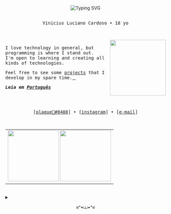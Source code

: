 <div align="center"><picture><img loading="lazy" src="https://readme-typing-svg.demolab.com?font=Iosevka&size=24&pause=1000&color=85CBC1&vCenter=true&width=435&lines=%E1%A8%90%E0%B8%85+Hey%2C+you+found+me!+%E2%8B%86%EF%BD%A1%EF%BE%9F%E2%98%81%EF%B8%8E%EF%BD%A1%E2%8B%86%EF%BD%A1+%EF%BE%9F%E2%98%BE+%EF%BE%9F%EF%BD%A1%E2%8B%86" alt="Typing SVG"></picture></div>

<br>
 
<p align="center"><samp>Vinicius Luciano Cardoso • 18 yo</samp></p>
<br>
<p align='left'><picture><img loading="lazy" src="https://media.tenor.com/_0uh2Jleh-0AAAAC/ghibl-soup.gif" align='right' height='175px'></picture><br>
<samp>I love technology in general, but programming is where I stand out.<br>
I'm open to learning and creating all kinds of technologies.</samp>

<samp>Feel free to see some [projects](https://github.com/pl4g?tab=repositories) that I develop in my spare time.[&#10240;](https://github.com/pl4g/pl4g/blob/main/nothing%20important/secret.md)</samp>
</p>

***<samp>Leia em [Português](README.pt.md)</samp>***

<br><br>

<p align="center">
  <samp>
    [<a href="https://discord.com/">plague🥣#8408</a>] •
    [<a href="https://instagram.com/soupboyplague">instagram</a>] •
    [<a href="mailto:viniciuslucianocardoso@gmail.com">e-mail</a>]
  </samp>
</p>

<br>
	
<div align="center">
<table><tr><td>
 <picture>
  <source srcset="https://github-readme-stats.vercel.app/api?username=pl4g&show_icons=true&include_all_commits=true&bg_color=00000000&hide_border=true&text_color=cad3f5&icon_color=c6a0f6&title_color=8bd5ca&locale=en" media="(prefers-color-scheme: dark)"/>
  <source srcset="https://github-readme-stats.vercel.app/api?username=pl4g&show_icons=true&include_all_commits=true&bg_color=00000000&hide_border=true&text_color=4c4f69&icon_color=8839ef&title_color=179299&locale=en" media="(prefers-color-scheme: light), (prefers-color-scheme: no-preference)"/>
  <img loading="lazy" height="160em" src="https://github-readme-stats.vercel.app/api?username=pl4g&show_icons=true&include_all_commits=true&bg_color=00000000&hide_border=true"/>
 </picture>
 
 <picture>
  <source srcset="https://github-readme-stats.vercel.app/api/top-langs/?username=pl4g&layout=compact&langs_count=7&bg_color=00000000&hide_border=true&text_color=cad3f5&icon_color=c6a0f6&title_color=8bd5ca&locale=en" media="(prefers-color-scheme: dark)"/>
  <source srcset="https://github-readme-stats.vercel.app/api/top-langs/?username=pl4g&layout=compact&langs_count=7&bg_color=00000000&hide_border=true&text_color=4c4f69&icon_color=8839ef&title_color=179299&locale=en" media="(prefers-color-scheme: light), (prefers-color-scheme: no-preference)"/>
  <img loading="lazy" height="160em" src="https://github-readme-stats.vercel.app/api?username=pl4g&show_icons=true&include_all_commits=true&bg_color=00000000&hide_border=true"/>
</picture>
 </td></tr>
</table>
</div>

	
<br>

<details><summary><p align="center">ฅ^•⩊•^ฅ</p></summary>
<br>
<div align="center">
█▀▀ █▀█ █▀█ █░░   ▄▀█ █▀ █▀▀ █ █   █▀▀ ▄▀█ ▀█▀  <br>
█▄▄ █▄█ █▄█ █▄▄   █▀█ ▄█ █▄▄ █ █   █▄▄ █▀█ ░█░ <br>
⣿⣿⣿⣿⣿⣿⣿⣿⣿⣿⣿⣿⣿⣿⣿⣿⣿⣿⣿⣿⣿⣿⣿⣿⣿⣿⣿⣿⣿⣿⣿⣿⣿⣿⣿⣿⠿⠛⢿⣿⣿⣿⡿⠿⣿⣿⣿⣿⣿⣿⣿⣿⣿⣿⣿⣿⣿⣿⣿
⣿⣿⣿⣿⣿⣿⣿⣿⣿⣿⣿⣿⣿⣿⣿⣿⣿⣿⣿⣿⣿⣿⣿⣿⣿⣿⣿⣿⣿⣿⣿⣿⣿⣿⠟⠁⣴⣶⠀⠛⠛⢁⣰⣤⡈⢿⣿⣿⣿⣿⣿⣿⣿⣿⣿⣿⣿⣿⣿
⣿⣿⣿⣿⣿⣿⣿⣿⣿⣿⣿⣿⣿⣿⣿⣿⣿⣿⣿⣿⣿⣿⣿⣿⣿⣿⣿⣿⣿⣿⣿⡗⠀⠌⠀⣞⠟⠻⠥⠀⢠⠨⢻⣯⠷⠄⠻⣿⣿⣿⣿⣿⣿⣿⣿⣿⣿⣿⣿
⣿⣿⣿⣿⣿⣿⣿⣿⣿⣿⣿⣿⠿⠿⠿⣿⣿⣿⣿⣿⣿⣿⣿⣿⣿⣿⣿⣿⣿⣿⣿⣿⠋⣠⣾⠿⣤⡴⢀⡄⢀⡄⣠⣾⠀⠀⠀⠸⣿⣿⣿⣿⣿⣿⣿⣿⣿⣿⣿
⣿⣿⣿⣿⣿⣿⣿⣿⣿⡿⢋⣤⣶⣶⣶⣶⣬⣉⠉⣍⣩⣭⣤⣭⣤⣭⣬⣬⣭⣭⣭⣉⣀⣉⠀⠀⠉⢀⡾⠁⠀⠻⣿⣿⣿⣿⣿⠀⢹⣿⣿⣿⣿⣿⣿⣿⣿⣿⣿
⣿⣿⣿⣿⣿⣿⡿⠟⠋⢠⣿⣿⣿⣿⠿⠛⠻⠿⣷⣌⠻⣿⣿⣿⣿⣿⣿⣿⣿⣿⣿⣿⣿⣿⣿⠟⣠⡾⢁⣤⡀⣀⠘⠻⢶⣿⣷⣀⠀⢻⣿⣿⣿⣿⣿⣿⣿⣿⣿
⣿⣿⣿⡿⠟⢋⣥⣶⠂⣼⣿⣿⡿⢋⣴⣶⣶⣦⡙⢿⣆⠙⠿⠿⠿⠿⠿⠿⠿⠿⠿⠿⣿⠿⢋⣴⠟⣡⣾⣿⣷⣿⣶⣦⣌⠙⠿⣟⠀⠘⣿⣿⣿⣿⣿⣿⣿⣿⣿
⣿⡿⠋⣤⣾⣿⣿⡿⠀⡿⣿⣿⡇⣿⣿⣿⣿⣿⣿⡌⣿⣆⠸⣫⢾⣿⠏⣳⡿⠷⠒⣀⣤⡶⠋⠁⠈⠛⠻⠿⢿⣿⣿⣿⣿⣿⣦⡈⠠⡀⢸⣿⣿⣿⣿⣿⣿⣿⣿
⡿⢀⣾⣿⣿⣿⠟⢃⠈⣇⢻⣿⣶⡈⢿⣿⣿⣿⡿⢃⣿⣿⠀⡿⠶⠈⢉⣀⡀⠰⠛⣉⠀⠀⢂⠉⠒⠶⣄⠐⢦⣌⡛⠿⣿⣿⣿⣿⡆⠁⠘⣿⣿⣿⣿⣿⣿⣿⣿
⡇⢸⣿⣿⠟⡁⢠⣽⡄⢹⡌⠻⢿⣿⣦⣉⣛⣋⣤⣞⣫⡄⠀⠄⠀⢋⣉⣤⡄⠰⠞⠁⣀⣈⠛⠙⠋⠂⠈⠡⡀⢳⣧⡰⡌⠻⣿⣿⡿⠀⢠⣿⣿⣿⣿⣿⣿⣿⣿
⣷⠈⢻⡏⢰⣏⣬⡟⢋⣀⢁⣀⡈⢿⣿⣿⣿⣿⣿⣿⠟⠁⠠⠀⢳⠈⠛⠋⢀⡤⠖⢋⣉⣌⠀⣀⡀⠀⣁⠀⢠⣴⣾⣿⣍⡂⢹⡿⠃⠀⣼⣿⣿⣿⣿⣿⣿⣿⣿
⣿⠀⠀⠉⠀⠻⣿⣇⠘⠿⠿⠿⠂⠠⠉⣉⢉⡉⠉⠔⠀⠴⠶⠦⠀⣳⠀⡈⢀⡄⢸⣿⣿⣿⣧⠄⣉⠉⣁⣠⡆⣹⣿⣿⡿⠃⠈⠀⠀⣰⣿⣿⣿⣿⣿⣿⣿⣿⣿
⣿⡄⢳⣄⡀⠀⠈⠉⠓⠲⡄⠰⣄⠀⠠⣄⣀⡤⠄⠘⠳⠶⠶⠒⣠⡟⠀⢯⡀⠹⣄⠙⠿⠿⠋⣠⠟⢠⣿⡿⠿⠛⠋⠁⠀⠀⣠⡾⠀⠙⢿⣿⣿⣿⣿⣿⣿⣿⣿
⣿⣿⡀⠙⠿⣶⣤⣀⠀⠄⠀⠀⣈⡀⠀⠀⠂⠠⠄⠛⠶⠤⠔⠚⢿⡿⠇⠸⠃⠠⠉⠛⠒⠒⠋⠁⠀⣉⡀⡤⠰⠆⢋⣤⣾⡿⠋⠁⣀⠀⠠⠈⠙⣿⣿⣿⣿⣿⣿
⣿⣿⣷⠀⠀⠀⠉⠛⠿⢷⣶⣤⣤⣉⣉⠙⠒⠱⠒⠴⠠⠦⠤⠤⠄⠤⠤⠤⠰⠄⠲⠐⠒⠎⢉⣉⣀⣬⣤⣴⣶⠿⢻⣿⠟⠠⠁⣼⣿⣷⣦⣤⣾⣿⣿⣿⣿⣿⣿
⣿⣿⣿⣷⣄⠀⠈⡐⢀⠂⡀⠉⠉⢍⠛⣛⠻⠿⠿⠾⠷⠶⢶⣶⣾⣶⣶⣶⠷⠾⠷⠿⠿⠿⢛⠛⣋⠍⣭⠰⠀⣰⣿⢋⠘⢀⣾⣿⣿⣿⣿⣿⣿⣿⣿⣿⣿⣿⣿
⣿⣿⣿⣿⣿⣦⡀⠀⠂⠄⠠⠑⠠⠈⢳⡌⢧⡓⡍⢞⡱⣒⠦⣰⡐⢆⡒⢦⡚⣥⢫⢜⠣⡞⣡⠟⡤⢛⡐⢋⡓⢈⠡⠈⣰⣿⣿⣿⣿⣿⣿⣿⣿⣿⣿⣿⣿⣿⣿
⣿⣿⣿⣿⣿⣿⣿⣦⡈⠀⠠⠁⢂⠁⡀⢹⢢⠹⣜⢣⠞⡴⡹⢤⡙⣎⡙⢦⡙⣤⠓⣎⢳⣑⢣⡚⠴⢣⡐⠛⠡⠊⣠⣾⣿⣿⣿⣿⣿⣿⣿⣿⣿⣿⣿⣿⣿⣿⣿
⣿⣿⣿⣿⣿⣿⣿⣿⣿⣦⣄⠐⠀⠐⠠⠀⠉⠳⣌⢣⡛⡴⣙⢦⡙⢦⣙⢦⡙⣆⡛⣬⠲⣡⢇⡹⢎⡱⠂⣀⣴⣿⣿⣿⣿⣿⣿⣿⣿⣿⣿⣿⣿⣿⣿⣿⣿⣿⣿
⣿⣿⣿⣿⣿⣿⣿⣿⣿⣿⡿⢃⣤⣄⠀⠁⠀⠈⠐⢧⡜⣡⢍⡖⣙⠦⣍⠲⣍⢦⡙⢦⡙⠖⠊⠁⣀⢠⡜⢿⣿⣿⣿⣿⣿⣿⣿⣿⣿⣿⣿⣿⣿⣿⣿⣿⣿⣿⣿
⣿⣿⣿⣿⣿⣿⣿⣿⣿⣿⠀⢻⣟⣏⣧⡀⠀⠀⢀⠀⠈⠑⠊⠘⠁⠛⠈⠓⠘⠂⠉⠀⠀⠀⠀⣼⡼⣿⣽⠀⣿⣿⣿⣿⣿⣿⣿⣿⣿⣿⠿⠿⠛⠛⠛⠻⣿⣿⣿
⣿⣿⣿⣿⣿⣿⣿⣿⣿⣿⣷⣄⠲⢿⣽⣳⣤⡀⠀⠀⠀⠂⠐⠀⠂⠐⠀⠂⠀⠂⠈⠀⣀⣴⣞⣷⣾⣷⣃⣼⡿⠿⠟⠛⣛⣉⣉⣥⣤⣴⣶⣶⣿⣿⠯⠀⣿⣿⣿
⣿⣿⣿⣿⣿⣿⣿⣿⣿⣿⣿⣿⣦⣌⣙⠫⠿⣵⣶⣶⣤⣤⣤⣀⣄⣠⣠⣄⣤⣤⣖⣦⠿⠽⠛⠛⠉⣉⣉⣭⣥⣴⣶⣶⣿⣿⡿⠿⠿⠋⠛⠉⣉⣉⡀⢠⣿⣿⣿
⣿⣿⣿⣿⣿⣿⣿⣿⣿⣿⣿⣿⣿⣿⣿⣿⣷⣾⣶⣯⣿⣶⣯⡟⠚⠓⠒⣉⣈⣡⣤⣴⣶⣶⠿⠿⠿⠟⠭⠛⠚⠓⣉⣉⡀⣤⣄⣒⣶⣾⣿⣿⣷⣶⣿⠿⠿⠛⢿
⣿⣿⣿⣿⣿⣿⣿⣿⣿⣿⣿⣿⡿⠿⠿⠛⢛⣛⣉⣭⣤⣴⡶⣶⠾⠿⠟⠛⠛⠋⣉⣁⣁⣠⣤⣤⣦⣶⣶⣿⣿⡿⠿⠿⠟⠛⣛⣛⣉⣩⣥⣤⣤⣶⣶⣶⣾⡿⠀
⣿⣿⣿⣿⣿⣿⣿⣿⡿⠉⣤⣤⣶⡶⠿⠿⠟⠛⠛⠋⣉⣁⣤⣤⣤⣶⣶⣿⣿⠿⠿⠿⠛⠛⢛⣉⣉⣩⣥⣤⣴⣶⣶⣾⣿⡿⠿⠟⠛⠟⠛⠛⠛⢉⣉⣀⣠⠤⢰
⣿⣿⣿⣿⣿⣿⣿⣿⣿⣄⣉⣤⣤⣴⣶⣶⠾⠿⠿⠻⢛⢛⣛⣉⣩⣭⣥⣤⣶⣶⡶⢿⠿⠿⠟⠛⠛⠛⠋⣉⣉⣈⣠⣁⣤⣤⣶⣶⣶⣶⣿⣿⣿⣿⣿⣿⣿⣿⣿
⣿⣿⣿⣿⣿⣿⣿⣿⣿⣿⠋⣩⣥⣤⣶⣶⣶⠾⠿⠛⠻⠟⠛⠛⠋⣉⣉⣉⣤⣤⣤⣴⣦⣶⣶⣾⣿⣿⣿⣿⣿⣿⣿⣿⣿⣿⣿⣿⣿⣿⣿⣿⣿⣿⣿⣿⣿⣿⣿
⣿⣿⣿⣿⣿⣿⣿⣿⣿⣿⣄⣉⣉⣡⣤⣤⣤⣤⣶⣶⣶⣾⣿⣿⣿⣿⣿⣿⣿⣿⣿⣿⣿⣿⣿⣿⣿⣿⣿⣿⣿⣿⣿⣿⣿⣿⣿⣿⣿⣿⣿⣿⣿⣿⣿⣿⣿⣿⣿
</div>
</details>

